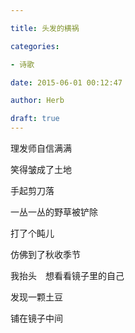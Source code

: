 ```yaml
---

title: 头发的横祸

categories:

- 诗歌

date: 2015-06-01 00:12:47

author: Herb

draft: true
---
```


理发师自信满满

笑得皱成了土地

手起剪刀落

一丛一丛的野草被铲除

打了个盹儿

仿佛到了秋收季节

我抬头　想看看镜子里的自己

发现一颗土豆

铺在镜子中间